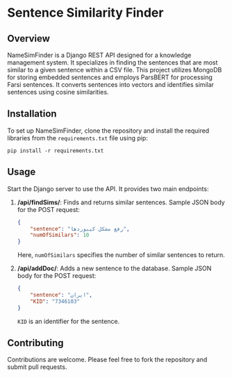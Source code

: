 # Sentence Similarity Finder

## Overview
NameSimFinder is a Django REST API designed for a knowledge management system. It specializes in finding the sentences that are most similar to a given sentence within a CSV file. This project utilizes MongoDB for storing embedded sentences and employs ParsBERT for processing Farsi sentences. It converts sentences into vectors and identifies similar sentences using cosine similarities.

## Installation
To set up NameSimFinder, clone the repository and install the required libraries from the `requirements.txt` file using pip:
```
pip install -r requirements.txt
```

## Usage
Start the Django server to use the API. It provides two main endpoints:

1. **/api/findSims/**: Finds and returns similar sentences. Sample JSON body for the POST request:
    ```json
    {
        "sentence": "رفع مشکل کیبوردها",
        "numOfSimilars": 10
    }
    ```
    Here, `numOfSimilars` specifies the number of similar sentences to return.

2. **/api/addDoc/**: Adds a new sentence to the database. Sample JSON body for the POST request:
    ```json
    {
        "sentence": "ایران",
        "KID": "7346103"
    }
    ```
    `KID` is an identifier for the sentence.

## Contributing
Contributions are welcome. Please feel free to fork the repository and submit pull requests.
